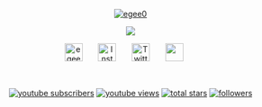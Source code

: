 <p align="center">
  <a href="https://github.com/egee0">
    <img src="https://readme-typing-svg.demolab.com/?lines=Ege%20-%20egee0&font=Fira%20Code&center=true&width=200&height=45&color=ffd700&vCenter=true&pause=10000&size=22" alt="egee0" /></a>
</p>

<p align="center">
  <a href="https://github.com/egee0">
  <img src="https://readme-typing-svg.demolab.com/?lines=Hi,%20I'm%20Ege;Medium-Stack %20Back-End %20Web and %20App %20Developer.;I%20live%20in %20Turkey.;I'm%20high%20school%20student%20and%20self-improvement %20person.&font=Fira%20Code&center=true&width=680&height=45&color=f75c7e&vCenter=true&pause=1000&size=22" /></a>
</p>

<p align="center">
  <a href="https://egee.me"><img width="32px" alt="egee.me" title="My Web Site" src="https://i.hizliresim.com/puarq0y.png"/></a>
  &#8287;&#8287;&#8287;&#8287;&#8287;
  <a href="https://instagram.com/egee0official"><img width="32px" alt="Instagram" title="Instagram" src="https://i.hizliresim.com/jyx8dyh.png"/></a>
  &#8287;&#8287;&#8287;&#8287;&#8287;
  <a href="https://twitter.com/egee0official"><img width="32px" alt="Twitter" title="Twitter" src="https://i.imgur.com/OXZM1L6.png"/></a>
  &#8287;&#8287;&#8287;&#8287;&#8287;
  <a href="https://discord.com/users/950425765151907921" alt="Discord" title="My Discord Profile"><img width="32px" src="https://i.imgur.com/OViZO8J.png"/></a>
  &#8287;&#8287;&#8287;&#8287;&#8287;
</p>

<br/>

<p align="center">
  <a href="https://www.youtube.com/c/testinggg?sub_confirmation=1">
    <img alt="youtube subscribers" title="Subscribe to my YouTube channel" src="https://custom-icon-badges.demolab.com/youtube/channel/subscribers/testinggg?color=%23E05D44&label=SUBSCRIBE&logo=video&logoColor=white&style=for-the-badge&labelColor=CE4630"/></a>
  <a href="https://www.youtube.com/c/testinggg">
    <img alt="youtube views" title="YouTube views" src="https://custom-icon-badges.demolab.com/youtube/channel/views/testinggg?color=%23E1AD0E&logo=video&logoColor=white&style=for-the-badge&labelColor=C79600"/></a> 
  <a href="https://github.com/egee0?tab=repositories&sort=stargazers">
    <img alt="total stars" title="Total stars on GitHub" src="https://custom-icon-badges.demolab.com/github/stars/egee0?color=55960c&style=for-the-badge&labelColor=488207&logo=star"/></a>
  <a href="https://github.com/egee0?tab=followers">
    <img alt="followers" title="Follow me on Github" src="https://custom-icon-badges.demolab.com/github/followers/egee0?color=236ad3&labelColor=1155ba&style=for-the-badge&logo=person-add&label=Follow&logoColor=white"/></a>
</p>
